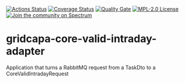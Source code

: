[![Actions Status](https://github.com/farao-community/gridcapa-core-valid-intraday-adapter/actions/workflows/ci-master.yml/badge.svg)](https://github.com/farao-community/gridcapa-core-valid-intraday-adapter/actions/workflows/ci-master.yml)
[![Coverage Status](https://sonarcloud.io/api/project_badges/measure?project=farao-community_gridcapa-core-valid-intraday-adapter&metric=coverage)](https://sonarcloud.io/summary/new_code?id=farao-community_gridcapa-core-valid-intraday-adapter)
[![Quality Gate](https://sonarcloud.io/api/project_badges/measure?project=farao-community_gridcapa-core-valid-intraday-adapter&metric=alert_status)](https://sonarcloud.io/summary/new_code?id=farao-community_gridcapa-core-valid-intraday-adapter)
[![MPL-2.0 License](https://img.shields.io/badge/license-MPL_2.0-blue.svg)](https://www.mozilla.org/en-US/MPL/2.0/)
[![Join the community on Spectrum](https://withspectrum.github.io/badge/badge.svg)](https://spectrum.chat/farao-community)
# gridcapa-core-valid-intraday-adapter
Application that turns a RabbitMQ request from a TaskDto to a CoreValidIntradayRequest

















